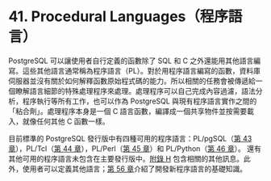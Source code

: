 # 41. Procedural Languages（程序語言）

PostgreSQL 可以讓使用者自行定義的函數除了 SQL 和 C 之外還能用其他語言編寫。這些其他語言通常稱為程序語言（PL）。對於用程序語言編寫的函數，資料庫伺服器並沒有關於如何解釋函數原始程式碼的能力。所以相關的任務會被傳遞給一個瞭解語言細節的特殊處理程序來處理。處理程序可以自己完成內容過濾，語法分析，程序執行等所有工作，也可以作為 PostgreSQL 與現有程序語言實作之間的「粘合劑」。處理程序本身是一個 C 語言函數，編譯成一個共享物件並按需要載入，就像任何其他 C 函數一樣。

目前標準的 PostgreSQL 發行版中有四種可用的程序語言：PL/pgSQL（[第 43 章](../pl-pgsql-sql-procedural-language/)），PL/Tcl（[第 44 章](../pl-tcl-tcl-procedural-language.md)），PL/Perl（[第 45 章](../pl-python-python-procedural-language-1/)）和 PL/Python（[第 46 章](../pl-python-python-procedural-language.md)）。 還有其他可用的程序語言未包含在主要發行版中。[附錄 H](https://github.com/pgsql-tw/gitbook-docs/tree/67cc71691219133f37b9a33df9c691a2dd9c2642/tw/appendixes/h.-wai-bu-zhuan-an) 包含相關的其他訊息。此外，使用者可以定義其他語言；[第 56 章](../../internals/writing-a-procedural-language-handler.md)介紹了開發新程序語言的基礎知識。

